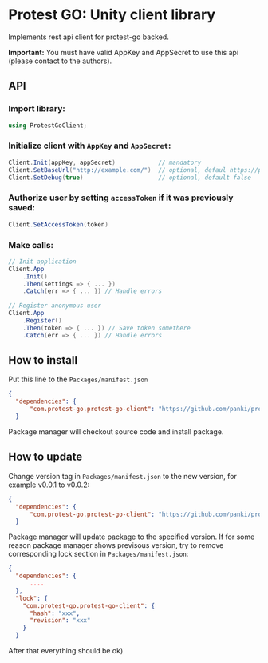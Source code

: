 # Protest GO: Unity client library

Implements rest api client for protest-go backed.

**Important:** You must have valid AppKey and AppSecret to use this api (please contact to the authors).

## API

### Import library:

```csharp
using ProtestGoClient;
```

### Initialize client with `AppKey` and `AppSecret`:

```csharp
Client.Init(appKey, appSecret)            // mandatory
Client.SetBaseUrl("http://example.com/")  // optional, defaul https://pgo.panki.ru/
Client.SetDebug(true)                     // optional, default false
```

### Authorize user by setting `accessToken` if it was previously saved:

```csharp
Client.SetAccessToken(token)
```

### Make calls:

```csharp
// Init application
Client.App
    .Init()
    .Then(settings => { ... })
    .Catch(err => { ... }) // Handle errors
```

```csharp
// Register anonymous user
Client.App
    .Register()
    .Then(token => { ... }) // Save token somethere
    .Catch(err => { ... }) // Handle errors
```

## How to install

Put this line to the `Packages/manifest.json`

```json
{
  "dependencies": {
      "com.protest-go.protest-go-client": "https://github.com/panki/protest-go-unity-client.git#v0.0.1"
  }
```

Package manager will checkout source code and install package.

## How to update

Change version tag in `Packages/manifest.json` to the new version, for example v0.0.1 to v0.0.2:

```json
{
  "dependencies": {
      "com.protest-go.protest-go-client": "https://github.com/panki/protest-go-unity-client.git#v0.0.2"
  }
```

Package manager will update package to the specified version. If for some reason package manager shows previsous version, try to remove corresponding lock section in `Packages/manifest.json`:

```json
{
  "dependencies": {
      ....
  },
  "lock": {
    "com.protest-go.protest-go-client": {
      "hash": "xxx",
      "revision": "xxx"
    }
  }
```

After that everything should be ok)
